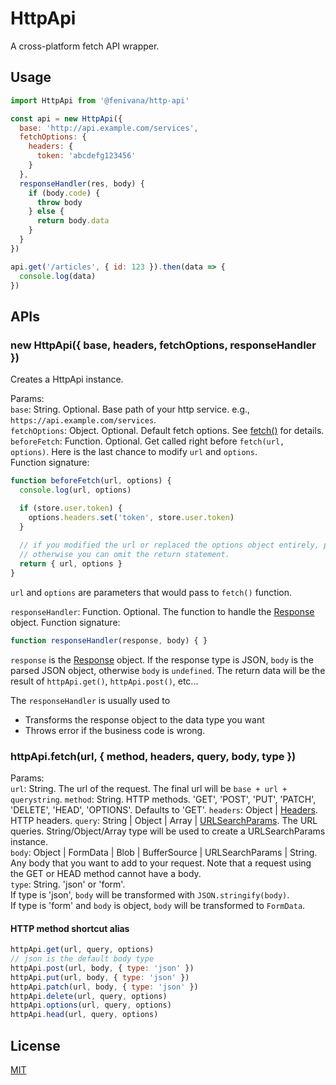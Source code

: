 # HttpApi
A cross-platform fetch API wrapper.

## Usage

```js
import HttpApi from '@fenivana/http-api'

const api = new HttpApi({
  base: 'http://api.example.com/services',
  fetchOptions: {
    headers: {
      token: 'abcdefg123456'
    }
  },
  responseHandler(res, body) {
    if (body.code) {
      throw body
    } else {
      return body.data
    }
  }
})

api.get('/articles', { id: 123 }).then(data => {
  console.log(data)
})
```

## APIs

### new HttpApi({ base, headers, fetchOptions, responseHandler })

Creates a HttpApi instance.

Params:  
`base`: String. Optional. Base path of your http service. e.g., `https://api.example.com/services`.  
`fetchOptions`: Object. Optional. Default fetch options. See [fetch()](https://developer.mozilla.org/en-US/docs/Web/API/WindowOrWorkerGlobalScope/fetch) for details.  
`beforeFetch`: Function. Optional. Get called right before `fetch(url, options)`. Here is the last chance to modify `url` and `options`.  
Function signature:

```js
function beforeFetch(url, options) {
  console.log(url, options)

  if (store.user.token) {
    options.headers.set('token', store.user.token)
  }
  
  // if you modified the url or replaced the options object entirely, please return it back.
  // otherwise you can omit the return statement.
  return { url, options }
}
```
`url` and `options` are parameters that would pass to `fetch()` function.  

`responseHandler`: Function. Optional. The function to handle the [Response](https://developer.mozilla.org/en-US/docs/Web/API/Response) object.
Function signature:

```js
function responseHandler(response, body) { }
```

`response` is the [Response](https://developer.mozilla.org/en-US/docs/Web/API/Response) object.
If the response type is JSON, `body` is the parsed JSON object, otherwise `body` is `undefined`.
The return data will be the result of `httpApi.get()`, `httpApi.post()`, etc...

The `responseHandler` is usually used to
* Transforms the response object to the data type you want
* Throws error if the business code is wrong.

### httpApi.fetch(url, { method, headers, query, body, type })

Params:  
`url`: String. The url of the request. The final url will be `base + url + querystring`.
`method`: String. HTTP methods. 'GET', 'POST', 'PUT', 'PATCH', 'DELETE', 'HEAD', 'OPTIONS'. Defaults to 'GET'.
`headers`: Object | [Headers](https://developer.mozilla.org/en-US/docs/Web/API/Headers). HTTP headers.
`query`: String | Object | Array | [URLSearchParams](https://developer.mozilla.org/en-US/docs/Web/API/URLSearchParams).
The URL queries. String/Object/Array type will be used to create a URLSearchParams instance.  
`body`: Object | FormData | Blob | BufferSource | URLSearchParams | String. Any body that you want to add to your request.
Note that a request using the GET or HEAD method cannot have a body.  
`type`: String. 'json' or 'form'.  
If type is 'json', `body` will be transformed with `JSON.stringify(body)`.  
If type is 'form' and `body` is object, `body` will be transformed to `FormData`.

#### HTTP method shortcut alias

```js
httpApi.get(url, query, options)
// json is the default body type
httpApi.post(url, body, { type: 'json' })
httpApi.put(url, body, { type: 'json' })
httpApi.patch(url, body, { type: 'json' })
httpApi.delete(url, query, options)
httpApi.options(url, query, options)
httpApi.head(url, query, options)
```

## License

[MIT](LICENSE)
